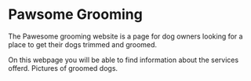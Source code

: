 # Pawsome Grooming

The Pawesome grooming website is a page for dog owners looking for a place to get their dogs trimmed and groomed. 

On this webpage you will be able to find information about the services offerd. 
Pictures of groomed dogs. 
